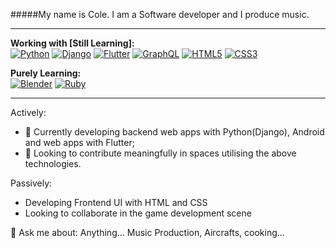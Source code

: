 #####My name is Cole. I am a Software developer and I produce music.

---
**Working with [Still Learning]:**
<br>
[![Python](https://img.shields.io/badge/python-3670A0?style=for-the-badge&logo=python&logoColor=ffdd54)](#)
[![Django](https://img.shields.io/badge/django-%23092E20.svg?style=for-the-badge&logo=django&logoColor=white)](#)
[![Flutter](https://img.shields.io/badge/Flutter-%2302569B.svg?style=for-the-badge&logo=Flutter&logoColor=white)](#)
[![GraphQL](https://img.shields.io/badge/-GraphQL-E10098?style=for-the-badge&logo=graphql&logoColor=white)](#)
[![HTML5](https://img.shields.io/badge/html5-%23E34F26.svg?style=for-the-badge&logo=html5&logoColor=white)](#)
[![CSS3](https://img.shields.io/badge/css3-%231572B6.svg?style=for-the-badge&logo=css3&logoColor=white)](#)

**Purely Learning:**
<br>
[![Blender](https://img.shields.io/badge/blender-%23F5792A.svg?style=for-the-badge&logo=blender&logoColor=white)](#)
[![Ruby](https://img.shields.io/badge/ruby-%23CC342D.svg?style=for-the-badge&logo=ruby&logoColor=white)](#)


---
Actively:
- 🔭 Currently developing backend web apps with Python(Django), Android and web apps with Flutter;
- 👀 Looking to contribute meaningfully in spaces utilising the above technologies.

Passively:
- Developing Frontend UI with HTML and CSS
- Looking to collaborate in the game development scene

💬 Ask me about: Anything... Music Production, Aircrafts, cooking...
